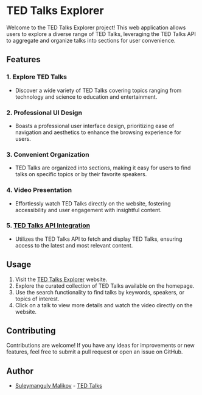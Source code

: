 # TED Talks Explorer

Welcome to the TED Talks Explorer project! This web application allows users to explore a diverse range of TED Talks, leveraging the TED Talks API to aggregate and organize talks into sections for user convenience.

## Features

### 1. Explore TED Talks
- Discover a wide variety of TED Talks covering topics ranging from technology and science to education and entertainment.

### 2. Professional UI Design
- Boasts a professional user interface design, prioritizing ease of navigation and aesthetics to enhance the browsing experience for users.

### 3. Convenient Organization
- TED Talks are organized into sections, making it easy for users to find talks on specific topics or by their favorite speakers.

### 4. Video Presentation
- Effortlessly watch TED Talks directly on the website, fostering accessibility and user engagement with insightful content.

### 5. [TED Talks API Integration](https://github.com/Yakup3/ted-talk-api)
- Utilizes the TED Talks API to fetch and display TED Talks, ensuring access to the latest and most relevant content.


## Usage

1. Visit the [TED Talks Explorer](https://ted-talk.vercel.app/) website.
2. Explore the curated collection of TED Talks available on the homepage.
3. Use the search functionality to find talks by keywords, speakers, or topics of interest.
4. Click on a talk to view more details and watch the video directly on the website.

## Contributing

Contributions are welcome! If you have any ideas for improvements or new features, feel free to submit a pull request or open an issue on GitHub.

## Author

- [Suleymanguly Malikov](https://github.com/suleymanmalikov) - [TED Talks](https://ted-talk.vercel.app/)
